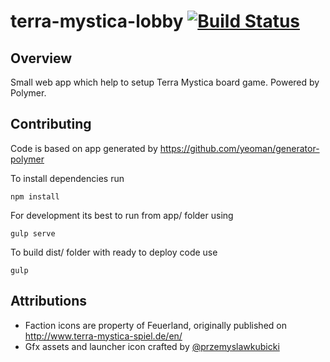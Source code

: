 # terra-mystica-lobby [![Build Status](https://travis-ci.org/ertrzyiks/terra-mystica-lobby.svg?branch=master)](https://travis-ci.org/ertrzyiks/terra-mystica-lobby)

## Overview 

Small web app which help to setup Terra Mystica board game. Powered by Polymer. 

## Contributing

Code is based on app generated by https://github.com/yeoman/generator-polymer

To install dependencies run 

    npm install

For development its best to run from app/ folder using

    gulp serve
  
To build dist/ folder with ready to deploy code use

    gulp

## Attributions

- Faction icons are property of Feuerland, originally published on http://www.terra-mystica-spiel.de/en/
- Gfx assets and launcher icon crafted by [@przemyslawkubicki](https://github.com/przemyslawkubicki/)
